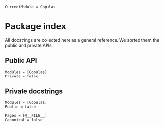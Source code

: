 ```@meta
CurrentModule = Copulas
```

# Package index

All docstrings are collected here as a general reference. We sorted them the public and private APIs. 

## Public API 
```@autodocs
Modules = [Copulas]
Private = false
```

## Private docstrings

```@autodocs
Modules = [Copulas]
Public = false
```

```@bibliography
Pages = [@__FILE__]
Canonical = false
```